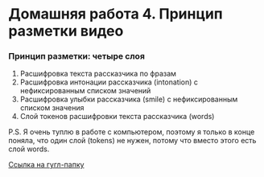 # Домашняя работа 4. Принцип разметки видео

### Принцип разметки: четыре слоя


1.  Расшифровка текста рассказчика по фразам
2.  Расшифровка интонации рассказчика (intonation) с нефиксированным списком значений
3.  Расшифровка улыбки рассказчика (smile) с нефиксированным списком значения
4.  Слой токенов расшифровки текста рассказчика (words)


P.S. Я очень туплю в работе с компьютером, поэтому я только в конце поняла, что один слой (tokens) не нужен, потому что вместо этого есть слой words.

[Ссылка на гугл-папку](https://drive.google.com/drive/folders/1xMutBdxyWH9_jB9zY49dQyST-6x3jPJi?usp=sharing)

